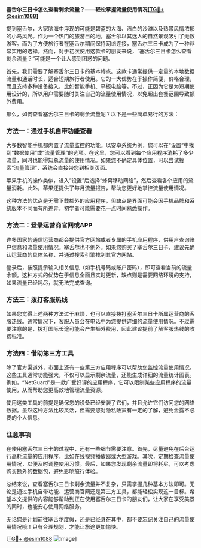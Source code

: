 **塞舌尔三日卡怎么查看剩余流量？——轻松掌握流量使用情况[[TG💪+ @esim1088](https://t.me/s/esim1088)]**

提到塞舌尔，大家脑海中浮现的可能是碧蓝的大海、洁白的沙滩以及热带风情浓郁的小岛风光。作为一个热门的旅游目的地，塞舌尔以其迷人的自然景观吸引了无数游客。而为了方便旅行者在塞舌尔期间保持网络连接，塞舌尔三日卡成为了一种非常实用的选择。然而，对于初次使用这款卡的朋友来说，“塞舌尔三日卡怎么查看剩余流量？”可能是一个让人感到困惑的问题。

首先，我们需要了解塞舌尔三日卡的基本特点。这款卡通常提供一定量的本地数据流量和通话时长，适合短期旅行者使用。它的一大优势在于操作简便，价格合理，而且支持多种设备接入，比如智能手机、平板电脑等。不过，正因为它是为短期使用设计的，所以用户需要随时关注自己的流量使用情况，以免超出套餐范围导致额外费用。

那么，如何查看塞舌尔三日卡的剩余流量呢？以下是一些简单易行的方法：

### 方法一：通过手机自带功能查看

大多数智能手机都内置了流量监控的功能。以安卓系统为例，您可以在“设置”中找到“数据使用”或“流量管理”的选项。在这里，您可以看到每个应用程序消耗了多少流量，同时也能得知总流量的使用情况。如果您不确定具体位置，可以尝试搜索“流量管理”，系统会直接带您到相关页面。

苹果手机的操作类似，进入“设置”后选择“蜂窝移动网络”，然后查看各个应用的流量消耗。此外，苹果还提供了每月流量报告，帮助您更好地掌控流量使用情况。

这种方法的优点是无需下载额外的应用程序，但缺点是界面可能会因手机品牌和系统版本不同而有所差异，初学者可能需要花一点时间熟悉操作。

### 方法二：登录运营商官网或APP

许多国家的通信运营商都会提供官方网站或者专属的手机应用程序，供用户查询账户信息和流量使用情况。塞舌尔也不例外。如果您购买了塞舌尔三日卡，建议先确认运营商的具体名称，并通过搜索引擎找到其官方网站。

登录后，按照提示输入相关信息（如手机号码或账户密码），即可查看当前的流量余额。这种方式的优势在于信息全面且实时更新，缺点则是需要网络环境的支持，如果流量已经耗尽，就无法完成查询。

### 方法三：拨打客服热线

如果您觉得上述两种方法过于麻烦，也可以直接拨打塞舌尔三日卡所属运营商的客服热线。通常情况下，客服人员会在电话中为您提供详细的流量使用情况。不过需要注意的是，拨打国际长途可能会产生额外费用，因此建议提前了解客服热线的收费标准。

### 方法四：借助第三方工具

除了官方渠道外，市面上还有一些第三方应用程序可以帮助您监控流量使用情况。这些工具通常功能强大，不仅可以显示剩余流量，还能生成详细的流量统计图表。例如，“NetGuard”是一款广受好评的应用程序，它可以限制某些应用程序的流量使用，从而帮助您更高效地管理流量资源。

使用这类工具的前提是确保您的设备已经安装了它们，并且允许它们访问您的网络数据。虽然这种方法比较灵活，但需要您对隐私政策有一定的了解，避免泄露不必要的个人信息。

### 注意事项

在使用塞舌尔三日卡的过程中，还有一些细节需要注意。首先，尽量避免在后台运行高耗流量的应用程序，比如在线视频播放器或大型游戏。其次，定期检查流量使用情况，以便及时调整使用习惯。最后，如果您发现剩余流量即将耗尽，可以考虑购买额外的数据包，避免影响旅行体验。

总结来说，查看塞舌尔三日卡剩余流量并不复杂，只需掌握几种基本方法即可。无论是通过手机自带功能、运营商官网还是第三方工具，都能轻松实现这一目标。希望本文提供的内容能够帮助到正在使用塞舌尔三日卡的朋友们，让大家在享受美景的同时，也能安心使用网络服务。

无论您是计划前往塞舌尔度假，还是已经身在其中，都不要忘记关注自己的流量使用情况哦！只有合理规划，才能让旅途更加愉快。

[[TG💪+ @esim1088](https://t.me/s/esim1088) ![Image](https://i.postimg.cc/4NQfJmqS/Snipaste-2025-05-13-00-14-12.png)]